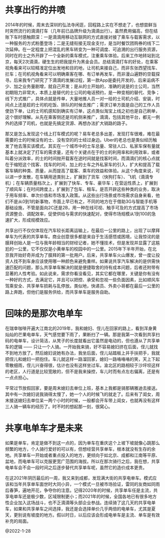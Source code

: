 # 共享出行的井喷
2014年的时候，周末去深圳的弘法寺闲逛，回程路上实在不想走了，也想尝鲜当时突然流行的滴滴打车（几年前已品牌升级为滴滴出行）。虽然费用偏高，但在结账下车时感触颇深：一是滴滴用移动互联网的方式直接对接了乘车与载客需求，以一种服务的方式粉墨登场；二是无缝衔接无现金支付，是当时餐饮团购券的线下二次延伸。在一定程度上把混乱的黑车转变为一种可调度、可追溯的出行服务资源，同时在的士之外开辟了一个全新的乘车模式，注重乘车体验。后来工作地转站到北京，每天2次滴滴，硬生生的把我提升为黑金会员。总结滴滴打车的好处，在乘客视角看来可以较精准定位出发地和目的地，让司机来接自己，而非东张西望找车、拦车；在司机视角看来可以明确乘客在哪、有订单再发车，而非漫山遍野的空载探寻。后来我专门研究了下滴滴的发展过程，第一款App是委托开发的，后来诟病不少、加之业务量剧增，就自己开发；是从的士开始的，准确的说是的士公司，当然初期阻力非常大，本质上是替代的士公司的电话预约，是一种变相的替代、竞争；线下方式推广，具体点就是传单，大量地推人员一对一给的士司机介绍、安装，时间点上还是趁的士司机吃饭、排队的时候去推广；需求订单方面是自己的工作人员使劲下单，让的士司机感知到确实有订单，这点类似淘宝上线之初也是自己刷单，这个很好理解。从先在乘客侧还是司机侧来推广，滴滴，包括其他平台，都无一例外的选择了司机，也就是先搞定货源、再想办法扩大销路的路子。

那又是怎么发现这个线上打车模式的呢？易车老总多出差，发现打车很难，难在最需要的士的时候没有的士、没有空的的士经过身边。Uber的老总也是类似经历触发了他去落实该模式。其实在一个城市中的士车总量、常驻人口、私家车保有量就基本上就决定了打车的需求量，还有个关键点在于的士的利用率和利用效率，或者叫着分派效率，的士的时间抛开载客在途时间就是找客时间，而滴滴们的核心点就在于缩短这个找客、找车的时间，加上的士车之外私家车的引入，扩大和提高了载客车辆的种类、质量，从而提高了载客、乘车的效益和体验。从这个角度来说，可以进一步发散，在车辆用途类别上，扩展到了货车（快狗打车）、飞机（滴滴专机）；在车辆质量档次上，扩展到了快车、专车、豪华车；在营运性质上，扩展到了顺风车；在时间跨度上，扩展到了包车、租车。是否开辟这些种类的业务，取决于用车频率、单次价值和市场准入政策。从这些出行场景或市场需求自身来看，他们不是从0到1的新事物，市面上早已有之，不同的地方在于借助3G与智能手机等基础设施，不管是面向2C还是2B，用一种在线可视、触手可及的方式提高了市场资源整合、调配效率，促使供给与需求的快速配对，使得市场规模从1到100的急速扩大，形成规模效应。

共享出行不仅仅体现在汽车较长距离运输上，在最后一公里的路上，出现了以摩拜单车为代表的共享单车。商业创意很多都是来自于生活感悟或困境，让我惊诧的是膜拜创始人是一位与我年龄相当的财经记者，她不懂技术，但是发现并显露了这尴尬的一公里，它不仅仅是小黄单车的校园中的一公里。2015年下半年开始，在北京我开始好奇并成为了膜拜的第一批用户。后来，共享单车火山爆发，曾一度让投资人找不到车身应该使用哪一种颜色来避免重样。如果说共享汽车解决的是供需快速匹配的问题，那么共享单车解决的就是便捷取舍的持有成本问题，后者还附带有显著的人性考验。如此说来，需求你看没看见，其实它都在哪里，关键是你有没有一种好的方式，去满足它，并且可以把控、承受和忽视一些负面因素，比如顺风车驾乘安全、共享单车损耗与乱停放。类似地，快递员、外卖小哥都在最后一公里的路上奔跑，但他们是服务供给，而共享单车是服务自助。

# 回味的是那次电单车
在瑞幸咖啡开遍大江南北的2019年，我和媳妇、侄儿在回家的路上，看到浑身黄灿灿的芒果电单车，天气感觉要下雨了，果断扫了一辆。那是我第一次看到共享扫码的电单车，设计简洁，从凳子的长度就看出它虽然是电动的，但也遵从了共享单车的逻辑 —— 只让一个人骑。一开始我来骑，好不容易媳妇挤在后面，侄儿就找不到地方放了。然后媳妇说她有办法，我坐后面，侄儿站踏板上并手扶把手，我就把侄儿和媳妇一把抱住。车儿就这样一路溜回家，媳妇一路咯咯咯的笑，天上下起零散细雨，侄儿兴奋得很，估计也没有这样坐过车。渝北区的路相较于沙坪坝这样的老区，人行道是比较宽敞的，但不是我来操控，车儿时而有点左右偏离，还是有一点点担心。

平常过节放假回家，要是周末媳妇去单位上班，基本上我都是骑那辆雅迪去接送。其中有一次媳妇说我骑得太慢了，她一个人的时候飞的就走了。后来有了闺女，周末接送媳妇去单位呆一两个小时的时候，一般都会开车带上闺女，也就再没有这样三人骑一辆车的经历了。时不时的想起那一刻，很窝心。

# 共享电单车才是未来
如果是单车，肯定是做不到这一点的，因为单车在重庆这个上坡下坡就像心跳那么频繁的地方，个人骑行爱好的可以有，但想经营共享单车，根本就没有生存的余地。共享单车一开始或者重点投入的地方，更倾向于如北京、成都和江南等平原、盆地，而电单车可以克服更宽广范围的海拔。所以在那次骑行之后，我在想，共享电单车会不会一段时间之后逐步替代共享单车呢，虽然它的造价成本更贵。

在这2021年阴历最后的一周，我又来到成都，发现满大街的共享电单车。模式应该和当年共享单车面世时大同小异，一个模式一旦被市场验证，雷同的友商如同雨后春笋，遍地开花，争夺你的注意。记得2020年的时候，共享单车任是主流，共享电单车还是极少数，区域限制更小；而2021年的时候，全国各地已有很多地方性企业加入这场战斗，也不乏滴滴等头部企业参战。连续骑了这几天的共享电单车，如果和共享单车之间选择，我还是会选择单价几乎两倍的电单车，尤其是夏天，更别说有坡度的地方。假以时日，以后应该会形成电单车是主流、单车是有效补充的局面。

@2022-1-28
